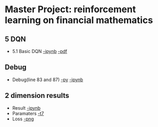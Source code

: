 # Master Project: reinforcement learning on financial mathematics
## 5 DQN
- 5.1 Basic DQN [-ipynb](wenhao/result_hjb_mdp_nn.ipynb) [-pdf](wenhao/doc/5.1.pdf)
## Debug
- Debug(line 83 and 87) [-py](wenhao/debug.py) [-ipynb](wenhao/debug.ipynb)
## 2 dimension results
- Result [-ipynb](wenhao/HJB_nn_2d.ipynb)
- Paramaters [-t7](wenhao/2D_HJB2.t7)
- Loss [-png](wenhao/Losss2.png)
